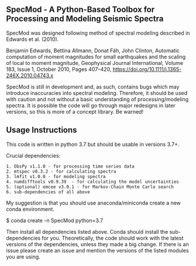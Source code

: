 ## SpecMod - A Python-Based Toolbox for Processing and Modeling Seismic Spectra

SpecMod was designed following method of spectral modeling described in Edwards et al. (2010).

Benjamin Edwards, Bettina Allmann, Donat Fäh, John Clinton, Automatic computation of moment magnitudes for small earthquakes and the scaling of local to moment magnitude, Geophysical Journal International, Volume 183, Issue 1, October 2010, Pages 407–420, https://doi.org/10.1111/j.1365-246X.2010.04743.x


SpecMod is still in development and, as such, contains bugs which may introduce inaccuracies into spectral modeling. Therefore, it should be used with caution and not without a basic understanding of processing/modeling spectra. It is possible the code will
go through major redesigns in later versions, so this is more of a concept library. Be warned!

## Usage Instructions

This code is written in python 3.7 but should be usable in versions 3.7+.

Crucial dependencies:

    1. ObsPy v1.1.0 - for processing time series data
    2. mtspec v0.3.2 - for calculating spectra
    3. lmfit v1.0.0 - for modeling spectra
    4. numdifftools v0.9.39  - for calculating the model uncertainties
    5. (optional) emcee v3.0.1 - for Markov-Chain Monte Carlo search
    6. sub-dependencies of all above

My suggestion is that you should use anaconda/miniconda create a new conda environment.

 $ conda create -n SpecMod python=3.7

Then install all dependencies listed above. Conda should install the sub-dependencies for you.
Theoretically, the code should work with the latest versions of the dependencies, unless they made a big change.
If there is an issue please create an issue and mention the versions of the listed modules you are using.
